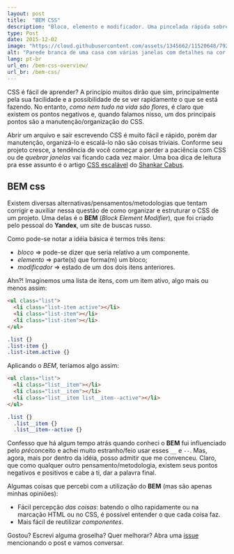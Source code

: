 ```yaml
---
layout: post
title:  "BEM CSS"
description: "Bloco, elemento e modificador. Uma pincelada rápida sobre BEM CSS."
type: Post
date: 2015-12-02
image: "https://cloud.githubusercontent.com/assets/1345662/11520648/792ca134-988c-11e5-8d8a-3e5eb70b2bd7.jpg"
alt: "Parede branca de uma casa com várias janelas com detalhes na cor cinza, e duas delas na cor laranja"
lang: pt-br
url_en: /bem-css-overview/
url_br: /bem-css/
---
```


CSS é fácil de aprender? A princípio muitos dirão que sim, principalmente pela sua facilidade e a possibilidade de se ver rapidamente o que se está fazendo. No entanto, *como nem tudo na vida são flores*, é claro que existem os pontos negativos e, quando falamos nisso, um dos principais pontos são a manutenção/organização do CSS.

Abrir um arquivo e sair escrevendo CSS é muito fácil e rápido, porém dar manutenção, organizá-lo e escalá-lo não são coisas triviais. Conforme seu projeto cresce, a tendência de você começar a perder a paciência com CSS ou de *quebrar janelas* vai ficando cada vez maior. Uma boa dica de leitura pra esse assunto é o artigo [CSS escalável](https://medium.com/@shankarcabus/css-escalavel-parte-1-41e7e863799e#.4hmtk7tuv) do [Shankar Cabus](https://twitter.com/shankarcabus?lang=pt).

## BEM css

Existem diversas alternativas/pensamentos/metodologias que tentam corrigir e auxiliar nessa questão de como organizar e estruturar o CSS de um projeto. Uma delas é o **BEM** (*Block Element Modifier*), que foi criado pelo pessoal do **Yandex**, um site de buscas russo.

Como pode-se notar a idéia básica é termos três itens:

* *bloco* => pode-se dizer que seria relativo a um componente.
* *elemento* => parte(s) que forma(m) um bloco;
* *modificador* => estado de um dos dois itens anteriores.

Ahn?! Imaginemos uma lista de itens, com um item ativo, algo mais ou menos assim:

```html
<ul class="list">
  <li class="list-item active"></li>
  <li class="list-item"></li>
  <li class="list-item"></li>
</ul>
```

```css
.list {}
.list-item {}
.list-item.active {}
```

Aplicando o *BEM*, teríamos algo assim:

```html
<ul class="list">
  <li class="list__item"></li>
  <li class="list__item"></li>
  <li class="list__item list__item--active"></li>
</ul>
```

```css
.list {}
  .list__item {}
  .list__item--active {}
```

Confesso que há algum tempo atrás quando conheci o **BEM** fui influenciado pelo *pré*conceito e achei muito estranho/feio usar esses `__` e `--`. Mas, agora, mais por dentro da idéia, posso admitir que me convenceu. Claro, que como qualquer outro pensamento/metodologia, existem seus pontos negativos e positivos e cabe a ti, dar a palavra final.

Algumas coisas que percebi com a utilização do **BEM** (mas são apenas minhas opiniões):

* Fácil percepção *das coisas*: batendo o olho rapidamente ou na marcação HTML ou no CSS, é possível entender o que cada coisa faz.
* Mais fácil de reutilizar *componentes*.

Gostou? Escrevi alguma groselha? Quer melhorar? Abra uma [issue](https://github.com/raphaelfabeni/raphaelfabeni.github.io/issues) mencionando o post e vamos conversar.
